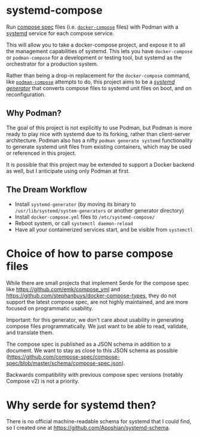 # systemd-compose

Run [compose spec](https://github.com/compose-spec/compose-spec) files (i.e. [`docker-compose`](https://github.com/docker/compose) files) with Podman with a [systemd](https://systemd.io/) service for each compose service.

This will allow you to take a docker-compose project, and expose it to all the management capabilities of systemd. This lets you have `docker-compose` or `podman-compose` for a development or testing tool, but systemd as the orchestrator for a production system.

Rather than being a drop-in replacement for the `docker-compose` command, like [`podman-compose`](https://github.com/containers/podman-compose) attempts to do, this project aims to be a [_systemd generator_](https://www.freedesktop.org/software/systemd/man/systemd.generator.html) that converts compose files to systemd unit files on boot, and on reconfiguration.

## Why Podman?

The goal of this project is not explicitly to use Podman, but Podman is more ready to play nice with systemd due to its forking, rather than client-server architecture. Podman also has a nifty `podman generate systemd` functionality to generate systemd unit files from existing containers, which may be used or referenced in this project.

It is possible that this project may be extended to support a Docker backend as well, but I anticipate using only Podman at first.

## The Dream Workflow

- Install `systemd-generator` (by moving its binary to `/usr/lib/systemd/system-generators` or another generator directory)
- Install `docker-compose.yml` files to `/etc/systemd-compose/`
- Reboot system, or call `systemctl daemon-reload`
- Have all your containerized services start, and be visible from `systemctl`

# Choice of how to parse compose files
While there are small projects that implement Serde for the compose spec like 
https://github.com/emk/compose_yml and https://github.com/stephanbuys/docker-compose-types, they do not support the latest compose spec, are not highly maintained, and are more focused on programmatic usability.

Important: for this generator, we don't care about usability in generating compose files programmatically. We just want to be able to read, validate, and translate them.

The compose spec is published as a JSON schema in addition to a document. We want to stay as close to this JSON schema as possible (https://github.com/compose-spec/compose-spec/blob/master/schema/compose-spec.json).

Backwards compatibility with previous compose spec versions (notably Compose v2) is not a priority.

# Why serde for systemd then?
There is no official machine-readable schema for systemd that I could find, so I created one at https://github.com/Aposhian/systemd-schema.